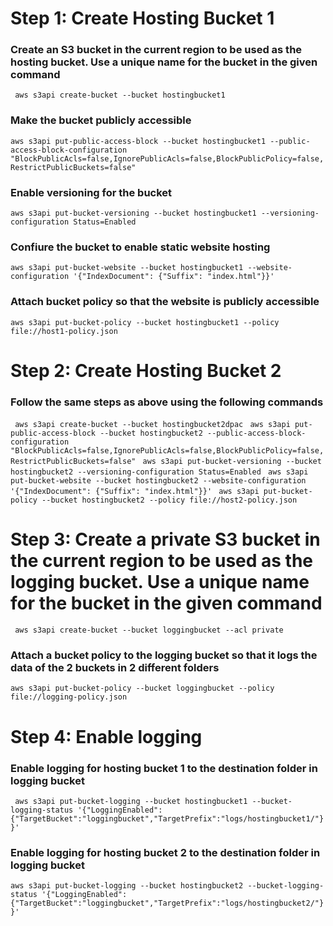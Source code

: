 # Step 1: Create Hosting Bucket 1

### Create an S3  bucket in the current region to be used as the hosting bucket. Use a unique name for the bucket in the given command
``` aws s3api create-bucket --bucket hostingbucket1```

### Make the bucket publicly accessible
``` aws s3api put-public-access-block --bucket hostingbucket1 --public-access-block-configuration "BlockPublicAcls=false,IgnorePublicAcls=false,BlockPublicPolicy=false,RestrictPublicBuckets=false" ```

### Enable versioning for the bucket
``` aws s3api put-bucket-versioning --bucket hostingbucket1 --versioning-configuration Status=Enabled ```

### Confiure the bucket to enable static website hosting
``` aws s3api put-bucket-website --bucket hostingbucket1 --website-configuration '{"IndexDocument": {"Suffix": "index.html"}}' ```

### Attach bucket policy so that the website is publicly accessible
``` aws s3api put-bucket-policy --bucket hostingbucket1 --policy file://host1-policy.json ```

# Step 2: Create Hosting Bucket 2

### Follow the same steps as above using the following commands

``` aws s3api create-bucket --bucket hostingbucket2dpac```
``` aws s3api put-public-access-block --bucket hostingbucket2 --public-access-block-configuration "BlockPublicAcls=false,IgnorePublicAcls=false,BlockPublicPolicy=false,RestrictPublicBuckets=false"```
``` aws s3api put-bucket-versioning --bucket hostingbucket2 --versioning-configuration Status=Enabled```
``` aws s3api put-bucket-website --bucket hostingbucket2 --website-configuration '{"IndexDocument": {"Suffix": "index.html"}}'```
``` aws s3api put-bucket-policy --bucket hostingbucket2 --policy file://host2-policy.json```

# Step 3: Create a private S3 bucket in the current region to be used as the logging bucket. Use a unique name for the bucket in the given command
``` aws s3api create-bucket --bucket loggingbucket --acl private```

### Attach a bucket policy to the logging bucket so that it logs the data of the 2 buckets in 2 different folders
```aws s3api put-bucket-policy --bucket loggingbucket --policy file://logging-policy.json```

# Step 4: Enable logging

### Enable logging for hosting bucket 1 to the destination folder in logging bucket
``` aws s3api put-bucket-logging --bucket hostingbucket1 --bucket-logging-status '{"LoggingEnabled":{"TargetBucket":"loggingbucket","TargetPrefix":"logs/hostingbucket1/"}}'```

### Enable logging for hosting bucket 2 to the destination folder in logging bucket
```aws s3api put-bucket-logging --bucket hostingbucket2 --bucket-logging-status '{"LoggingEnabled":{"TargetBucket":"loggingbucket","TargetPrefix":"logs/hostingbucket2/"}}'```